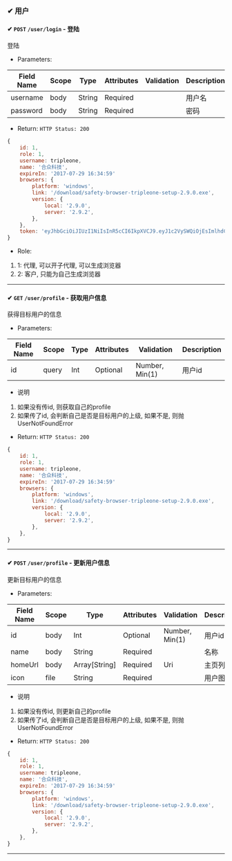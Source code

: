 ### ✔ 用户

#### ✔ `POST` `/user/login` - 登陆

登陆

+ Parameters:

Field Name     | Scope | Type       | Attributes | Validation                | Description      
---------------- | ------- | ----------- | ----------- | -----------------------   | -------------
username       | body  | String     | Required   |                               | 用户名        
password        | body  | String     | Required   |                               | 密码        

+ Return: `HTTP Status: 200`

```javascript
{
    id: 1,
    role: 1,
    username: tripleone,
    name: '合众科技',
    expireIn: '2017-07-29 16:34:59'
    browsers: {
        platform: 'windows',
        link: '/download/safety-browser-tripleone-setup-2.9.0.exe',
        version: {
            local: '2.9.0',
            server: '2.9.2',
        },
    },
    token: 'eyJhbGciOiJIUzI1NiIsInR5cCI6IkpXVCJ9.eyJ1c2VySWQiOjEsImlhdCI6MTQ5ODc5NDc0MCwiZXhwIjoxNTE0MzQ2NzQwfQ.FXJyQ3MFNmyTIvbXodpvJWycV4Io2iAevdKztsgvTLQ'
}
```
+ Role:
1. 1: 代理, 可以开子代理, 可以生成浏览器
2. 2: 客户, 只能为自己生成浏览器

---------------------

#### ✔ `GET` `/user/profile` - 获取用户信息

获得目标用户的信息

+ Parameters:

Field Name     | Scope | Type       | Attributes | Validation                | Description      
---------------- | ------- | ----------- | ----------- | -----------------------   | -------------
id                 | query  | Int          | Optional   |   Number, Min(1)      | 用户id

+ 说明
1. 如果没有传id, 则获取自己的profile
2. 如果传了id, 会判断自己是否是目标用户的上级, 如果不是, 则抛UserNotFoundError

+ Return: `HTTP Status: 200`

```javascript
{
    id: 1,
    role: 1,
    username: tripleone,
    name: '合众科技',
    expireIn: '2017-07-29 16:34:59'
    browsers: {
        platform: 'windows',
        link: '/download/safety-browser-tripleone-setup-2.9.0.exe',
        version: {
            local: '2.9.0',
            server: '2.9.2',
        },
    },
}
```
---------------------

#### ✔ `POST` `/user/profile` - 更新用户信息

更新目标用户的信息

+ Parameters:

Field Name     | Scope | Type       | Attributes | Validation                | Description      
---------------- | ------- | ----------- | ----------- | -----------------------   | -------------
id                 | body   | Int          | Optional   |    Number, Min(1)     | 用户id
name            | body   | String     | Required   |                               | 名称
homeUrl        | body  | Array[String]   | Required   |   Uri                 | 主页列表
icon               | file    | String          | Required   |                           | 用户图标

+ 说明
1. 如果没有传id, 则更新自己的profile
2. 如果传了id, 会判断自己是否是目标用户的上级, 如果不是, 则抛UserNotFoundError

+ Return: `HTTP Status: 200`

```javascript
{
    id: 1,
    role: 1,
    username: tripleone,
    name: '合众科技',
    expireIn: '2017-07-29 16:34:59'
    browsers: {
        platform: 'windows',
        link: '/download/safety-browser-tripleone-setup-2.9.0.exe',
        version: {
            local: '2.9.0',
            server: '2.9.2',
        },
    },
}
```
---------------------
